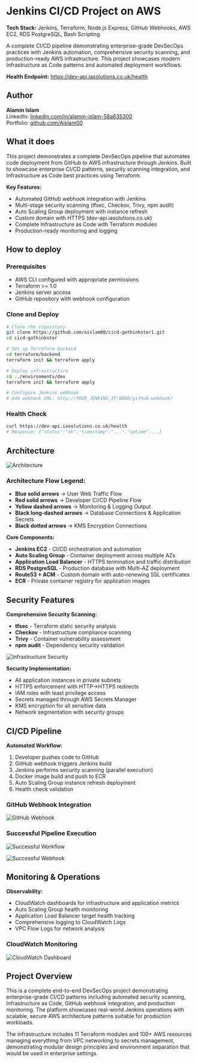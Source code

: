# Jenkins CI/CD Project on AWS

**Tech Stack:** Jenkins, Terraform, Node.js Express, GitHub Webhooks, AWS EC2, RDS PostgreSQL, Bash Scripting

A complete CI/CD pipeline demonstrating enterprise-grade DevSecOps practices with Jenkins automation, comprehensive security scanning, and production-ready AWS infrastructure. This project showcases modern Infrastructure as Code patterns and automated deployment workflows.

**Health Endpoint:** https://dev-api.iasolutions.co.uk/health

## Author

**Alamin Islam**  
LinkedIn: [linkedin.com/in/alamin-islam-58a635300](https://www.linkedin.com/in/alamin-islam-58a635300)  
Portfolio: [github.com/Aislam00](https://github.com/Aislam00)

## What it does

This project demonstrates a complete DevSecOps pipeline that automates code deployment from GitHub to AWS infrastructure through Jenkins. Built to showcase enterprise CI/CD patterns, security scanning integration, and Infrastructure as Code best practices using Terraform.

**Key Features:**
- Automated GitHub webhook integration with Jenkins
- Multi-stage security scanning (tfsec, Checkov, Trivy, npm audit)
- Auto Scaling Group deployment with instance refresh
- Custom domain with HTTPS (dev-api.iasolutions.co.uk)
- Complete Infrastructure as Code with Terraform modules
- Production-ready monitoring and logging

## How to deploy

### Prerequisites
- AWS CLI configured with appropriate permissions
- Terraform >= 1.0
- Jenkins server access
- GitHub repository with webhook configuration

### Clone and Deploy

```bash
# Clone the repository
git clone https://github.com/aislam00/cicd-gothinkster1.git
cd cicd-gothinkster

# Set up Terraform backend
cd terraform/backend
terraform init && terraform apply

# Deploy infrastructure
cd ../environments/dev
terraform init && terraform apply

# Configure Jenkins webhook
# Add webhook URL: http://YOUR_JENKINS_IP:8080/github-webhook/
```

### Health Check

```bash
curl https://dev-api.iasolutions.co.uk/health
# Response: {"status":"ok","timestamp":"...","uptime":...}
```

## Architecture

![Architecture](screenshots/JENKINS-ARC-DIAGRAM.png)

### Architecture Flow Legend:
- **Blue solid arrows** → User Web Traffic Flow
- **Red solid arrows** → Developer CI/CD Pipeline Flow  
- **Yellow dashed arrows** → Monitoring & Logging Output
- **Black long-dashed arrows** → Database Connections & Application Secrets
- **Black dotted arrows** → KMS Encryption Connections

**Core Components:**
- **Jenkins EC2** - CI/CD orchestration and automation
- **Auto Scaling Group** - Container deployment across multiple AZs
- **Application Load Balancer** - HTTPS termination and traffic distribution
- **RDS PostgreSQL** - Production database with Multi-AZ deployment
- **Route53 + ACM** - Custom domain with auto-renewing SSL certificates
- **ECR** - Private container registry for application images

## Security Features

**Comprehensive Security Scanning:**
- **tfsec** - Terraform static security analysis
- **Checkov** - Infrastructure compliance scanning  
- **Trivy** - Container vulnerability assessment
- **npm audit** - Dependency security validation

![Infrastructure Security](screenshots/tf-infra.png)

**Security Implementation:**
- All application instances in private subnets
- HTTPS enforcement with HTTP→HTTPS redirects
- IAM roles with least privilege access
- Secrets managed through AWS Secrets Manager
- KMS encryption for all sensitive data
- Network segmentation with security groups

## CI/CD Pipeline

**Automated Workflow:**
1. Developer pushes code to GitHub
2. GitHub webhook triggers Jenkins build
3. Jenkins performs security scanning (parallel execution)
4. Docker image build and push to ECR
5. Auto Scaling Group instance refresh deployment
6. Health check validation

### GitHub Webhook Integration
![GitHub Webhook](screenshots/github-webhook.png)

### Successful Pipeline Execution
![Successful Workflow](screenshots/succesful-wf.png)

![Successful Webhook](screenshots/succesfful-webhook1.png)

## Monitoring & Operations

**Observability:**
- CloudWatch dashboards for infrastructure and application metrics
- Auto Scaling Group health monitoring
- Application Load Balancer target health tracking
- Comprehensive logging to CloudWatch Logs
- VPC Flow Logs for network analysis

### CloudWatch Monitoring
![CloudWatch Dashboard](screenshots/cloudwatch.png)

## Project Overview

This is a complete end-to-end DevSecOps project demonstrating enterprise-grade CI/CD patterns including automated security scanning, Infrastructure as Code, GitHub webhook integration, and production monitoring. The platform showcases real-world Jenkins operations with scalable, secure AWS architecture patterns suitable for production workloads.

The infrastructure includes 11 Terraform modules and 100+ AWS resources managing everything from VPC networking to secrets management, demonstrating modular design principles and environment separation that would be used in enterprise settings.